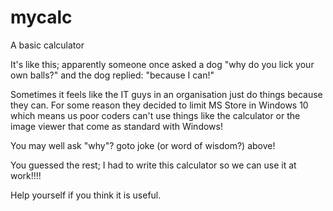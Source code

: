 # mycalc
A basic calculator

It's like this; apparently someone once asked a dog "why do you lick your own balls?" and the dog replied: "because I can!"

Sometimes it feels like the IT guys in an organisation just do things because they can. For some reason they decided to 
limit MS Store in Windows 10 which means us poor coders can't use things like the calculator or the image viewer that come
as standard with Windows!

You may well ask "why"? goto joke (or word of wisdom?) above!

You guessed the rest; I had to write this calculator so we can use it at work!!!!

Help yourself if you think it is useful.
